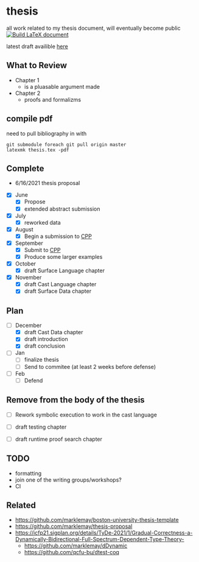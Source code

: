 # thesis
all work related to my thesis document, will eventually become public
[![Build LaTeX document](https://github.com/marklemay/thesis/actions/workflows/build-thesis.yml/badge.svg)](https://github.com/marklemay/thesis/actions/workflows/build-thesis.yml)

latest draft availible [here](https://github.com/marklemay/thesis/releases)

## What to Review
* Chapter 1
  * is a pluasable argument made
* Chapter 2
  * proofs and formalizms

## compile pdf
need to pull bibliography in with
```
git submodule foreach git pull origin master
latexmk thesis.tex -pdf
```

## Complete
* 6/16/2021 thesis proposal
- [x] June
  - [x] Propose
  - [x] extended abstract submission
- [x] July
  - [x] reworked data
- [x] August
  - [x] Begin a submission to [CPP](https://popl22.sigplan.org/home/CPP-2022)
- [x] September
  - [x] Submit to [CPP](https://popl22.sigplan.org/home/CPP-2022)
  - [x] Produce some larger examples
- [x] October
  - [x] draft Surface Language chapter
- [x] November
  - [x] draft Cast Language chapter
  - [x] draft Surface Data chapter
## Plan
- [ ] December
  - [x] draft Cast Data chapter
  - [x] draft introduction
  - [x] draft conclusion
- [ ] Jan
  - [ ] finalize thesis
  - [ ] Send to commitee (at least 2 weeks before defense)
- [ ] Feb
  - [ ] Defend
## Remove from the body of the thesis
- [ ] Rework symbolic execution to work in the cast language
- [ ] draft testing chapter
- [ ] draft runtime proof search chapter



## TODO
* formatting
* join one of the writing groups/workshops?
* CI

## Related
* https://github.com/marklemay/boston-university-thesis-template
* https://github.com/marklemay/thesis-proposal
* https://icfp21.sigplan.org/details/TyDe-2021/1/Gradual-Correctness-a-Dynamically-Bidirectional-Full-Spectrum-Dependent-Type-Theory-
  * https://github.com/marklemay/dDynamic
  * https://github.com/qcfu-bu/dtest-coq

